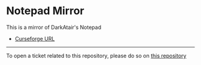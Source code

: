 # Notepad Mirror

This is a mirror of DarkAtair's Notepad

- [Curseforge URL](https://www.curseforge.com/wow/addons/notepad)

----

To open a ticket related to this repository, please do so on [this repository](https://github.com/curseforge-mirror/.github)